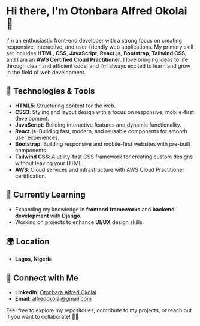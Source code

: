 # Hi there, I'm Otonbara Alfred Okolai 👋

I'm an enthusiastic front-end developer with a strong focus on creating responsive, interactive, and user-friendly web applications. My primary skill set includes **HTML**, **CSS**, **JavaScript**, **React.js**, **Bootstrap**, **Tailwind CSS**, and I am an **AWS Certified Cloud Practitioner**. I love bringing ideas to life through clean and efficient code, and I’m always excited to learn and grow in the field of web development.

## 🚀 Technologies & Tools

- **HTML5**: Structuring content for the web.
- **CSS3**: Styling and layout design with a focus on responsive, mobile-first development.
- **JavaScript**: Building interactive features and dynamic functionality.
- **React.js**: Building fast, modern, and reusable components for smooth user experiences.
- **Bootstrap**: Building responsive and mobile-first websites with pre-built components.
- **Tailwind CSS**: A utility-first CSS framework for creating custom designs without leaving your HTML.
- **AWS**: Cloud services and infrastructure with AWS Cloud Practitioner certification.

## 🌱 Currently Learning

- Expanding my knowledge in **frontend frameworks** and **backend development** with **Django**.
- Working on projects to enhance **UI/UX** design skills.

## 🌍 Location

- **Lagos, Nigeria**

## 🔗 Connect with Me

- **LinkedIn**: [Otonbara Alfred Okolai](https://www.linkedin.com/in/otonbaraokolai/)
- **Email**: [alfredokolai@gmail.com](mailto:alfredokolai@gmail.com)

Feel free to explore my repositories, contribute to my projects, or reach out if you want to collaborate! 👨‍💻
